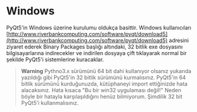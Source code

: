 # Windows

PyQt5'in Windows üzerine kurulumu oldukça basittir. Windows kullanıcıları [http://www.riverbankcomputing.com/software/pyqt/download5](http://www.riverbankcomputing.com/software/pyqt/download5) adresini ziyaret ederek Binary Packages başlığı altındaki, 32 bitlik exe dosyasını bilgisayarlarına indirecekler ve indirilen dosyaya çift tıklayarak normal bir şekilde PyQt5'i sistemlerine kuracaklar.

> **Warning** Pythno3.x sürümünü 64 bit dahi kullanıyor olsanız yukarıda yazıldığı gibi PyQt5'in 32 bitlik sürümünü kurmalısınız. PyQt5'in 64 bitlik sürümünü kurduğunuzda, kütüphaneyi import ettiğinizde hata alacaksınız. Hata kısaca "Bu bir win32 uygulaması değil!" Neden böyle bir hatayla karşılaşıldığını henüz bilmiyorum. Şimdilik 32 bit PyQt5'i kullanmalısınız.

